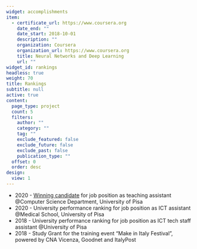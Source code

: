 ```yaml
---
widget: accomplishments
item:
  - certificate_url: https://www.coursera.org
    date_end: ""
    date_start: 2018-10-01
    description: ""
    organization: Coursera
    organization_url: https://www.coursera.org
    title: Neural Networks and Deep Learning
    url: ""
widget_id: rankings
headless: true
weight: 70
title: Rankings
subtitle: null
active: true
content:
  page_type: project
  count: 5
  filters:
    author: ""
    category: ""
    tag: ""
    exclude_featured: false
    exclude_future: false
    exclude_past: false
    publication_type: ""
  offset: 0
  order: desc
design:
  view: 1
---
```

* 2020 - [Winning candidate](https://alboufficiale.unipi.it/wp-content/uploads/2021/01/verbale-supporti2021.pdf) for job position as teaching assistant @Computer Science Department, University of Pisa
* 2020 - University performance ranking for job position as ICT assistant @Medical School, University of Pisa
* 2018 - University performance ranking for job position as ICT tech staff assistant @University of Pisa
* 2018 - Study Grant for the training event “Make in Italy Festival”, powered by CNA Vicenza, Goodnet and ItalyPost
